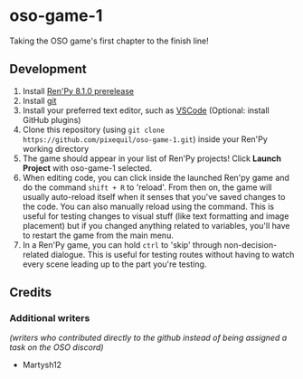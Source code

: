 # oso-game-1
Taking the OSO game's first chapter to the finish line!

## Development
1. Install [Ren'Py 8.1.0 prerelease](https://www.renpy.org/release/8.1.0)
2. Install [git](https://git-scm.com/download/win)
3. Install your preferred text editor, such as [VSCode](https://code.visualstudio.com/) (Optional: install GitHub plugins)
4. Clone this repository (using `git clone https://github.com/pixequil/oso-game-1.git`) inside your Ren'Py working directory
5. The game should appear in your list of Ren'Py projects! Click **Launch Project** with oso-game-1 selected.
6. When editing code, you can click inside the launched Ren'py game and do the command `shift + R` to 'reload'. From then on, the game will usually auto-reload itself when it senses that you've saved changes to the code. You can also manually reload using the command. This is useful for testing changes to visual stuff (like text formatting and image placement) but if you changed anything related to variables, you'll have to restart the game from the main menu.
7. In a Ren'Py game, you can hold `ctrl` to 'skip' through non-decision-related dialogue. This is useful for testing routes without having to watch every scene leading up to the part you're testing.

## Credits
### Additional writers
_(writers who contributed directly to the github instead of being assigned a task on the OSO discord)_
* Martysh12
